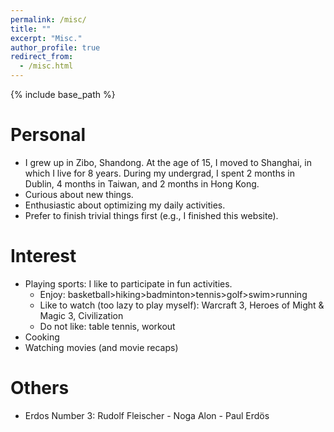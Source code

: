 ```yaml
---
permalink: /misc/
title: ""
excerpt: "Misc."
author_profile: true
redirect_from: 
  - /misc.html
---
```


{% include base_path %}


Personal
======
* I grew up in Zibo, Shandong. At the age of 15, I moved to Shanghai, in which I live for 8 years. During my undergrad, I spent 2 months in Dublin, 4 months in Taiwan, and 2 months in Hong Kong.
* Curious about new things. 
* Enthusiastic about optimizing my daily activities.
* Prefer to finish trivial things first (e.g., I finished this website).

Interest
======
* Playing sports: I like to participate in fun activities.
  - Enjoy: basketball>hiking>badminton>tennis>golf>swim>running
  - Like to watch (too lazy to play myself): Warcraft 3, Heroes of Might & Magic 3, Civilization
  - Do not like: table tennis, workout
* Cooking
* Watching movies (and movie recaps)


Others
======
* Erdos Number 3: Rudolf Fleischer - Noga Alon - Paul Erdös


<!-- 
Writing
======
Resources I like on writing:
* 

Graduate Research
======
Resources I like on doing research:
*  
-->